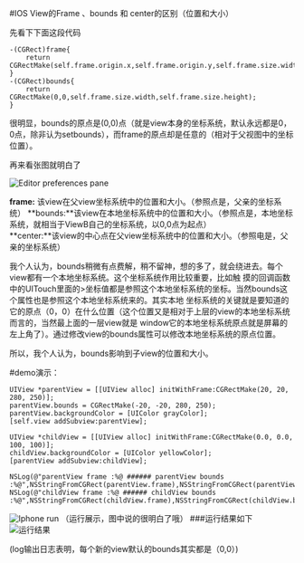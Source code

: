 #IOS View的Frame 、bounds 和 center的区别（位置和大小）

先看下下面这段代码
```mark
-(CGRect)frame{
    return CGRectMake(self.frame.origin.x,self.frame.origin.y,self.frame.size.width,self.frame.size.height);
}
-(CGRect)bounds{
    return CGRectMake(0,0,self.frame.size.width,self.frame.size.height);
}
```
很明显，bounds的原点是(0,0)点（就是view本身的坐标系统，默认永远都是0，0点，除非认为setbounds），而frame的原点却是任意的（相对于父视图中的坐标位置）。

再来看张图就明白了

![Editor preferences pane](http://jwimages.qiniudn.com/1364058232_8785.jpg)

**frame:** 该view在父view坐标系统中的位置和大小。（参照点是，父亲的坐标系统）
**bounds:**该view在本地坐标系统中的位置和大小。（参照点是，本地坐标系统，就相当于ViewB自己的坐标系统，以0,0点为起点）    
**center:**该view的中心点在父view坐标系统中的位置和大小。（参照电是，父亲的坐标系统）



我个人认为，bounds稍微有点费解，稍不留神，想的多了，就会绕进去。每个view都有一个本地坐标系统。这个坐标系统作用比较重要，比如触 摸的回调函数中的UITouch里面的>坐标值都是参照这个本地坐标系统的坐标。当然bounds这个属性也是参照这个本地坐标系统来的。其实本地 坐标系统的关键就是要知道的它的原点（0，0）在什么位置（这个位置又是相对于上层的view的本地坐标系统而言的，当然最上面的一层view就是 window它的本地坐标系统原点就是屏幕的左上角了）。通过修改view的bounds属性可以修改本地坐标系统的原点位置。

所以，我个人认为，bounds影响到子view的位置和大小。

#demo演示：
```
UIView *parentView = [[UIView alloc] initWithFrame:CGRectMake(20, 20, 280, 250)];
parentView.bounds = CGRectMake(-20, -20, 280, 250);
parentView.backgroundColor = [UIColor grayColor];
[self.view addSubview:parentView];
    
UIView *childView = [[UIView alloc] initWithFrame:CGRectMake(0.0, 0.0, 100, 100)];
childView.backgroundColor = [UIColor yellowColor];
[parentView addSubview:childView];
    
NSLog(@"parentView frame :%@ ###### parentView bounds :%@",NSStringFromCGRect(parentView.frame),NSStringFromCGRect(parentView.bounds));
NSLog(@"childView frame :%@ ###### childView bounds :%@",NSStringFromCGRect(childView.frame),NSStringFromCGRect(childView.bounds));
```
![Iphone run](http://jwimages.qiniudn.com/IOSFrameAndBounds_02.png)
（运行展示，图中说的很明白了哦）
###运行结果如下
![运行结果](http://jwimages.qiniudn.com/68D1DA02-7278-4391-B2D6-AC3B05CE7D16.png)

(log输出日志表明，每个新的view默认的bounds其实都是（0,0）)
